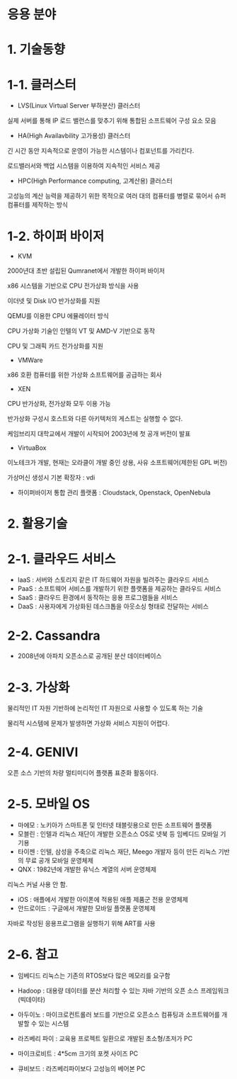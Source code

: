 # 응용 분야

# 1. 기술동향

# 1-1. 클러스터

- LVS(Linux Virtual Server 부하분산) 클러스터

실제 서버를 통해 IP 로드 밸런스를 맞추기 위해 통합된 소프트웨어 구성 요소 모음

- HA(High Availavbility 고가용성) 클러스터

긴 시간 동안 지속적으로 운영이 가능한 시스템이나 컴포넌트를 가리킨다.

로드밸러서와 백업 시스템을 이용하여 지속적인 서비스 제공

- HPC(High Performance computing, 고계산용) 클러스터

고성능의 계산 능력을 제공하기 위한 목적으로 여러 대의 컴퓨터를 병렬로 묶어서 슈퍼 컴퓨터를 제작하는 방식





# 1-2. 하이퍼 바이저

- KVM

2000년대 초반 설립된 Qumranet에서 개발한 하이퍼 바이저

x86 시스템을 기반으로 CPU 전가상화 방식을 사용

이더넷 및 Disk I/O 반가상화를 지원

QEMU를 이용한 CPU 에뮬레이터 방식

CPU 가상화 기술인 인텔의 VT 및 AMD-V 기반으로 동작

CPU 및 그래픽 카드 전가상화를 지원

- VMWare

x86 호환 컴퓨터를 위한 가상화 소프트웨어를 공급하는 회사

- XEN

CPU 반가상화, 전가상화 모두 이용 가능

반가상화 구성시 호스트와 다른 아키텍처의 게스트는 실행할 수 없다.

케임브리지 대학교에서 개발이 시작되어 2003년에 첫 공개 버전이 발표

- VirtuaBox

이노테크가 개발, 현재는 오라클이 개발 중인 상용, 사유 소프트웨어(제한된 GPL 버전)

가상머신 생성시 기본 확장자 : vdi

- 하이퍼바이저 통합 관리 플랫폼 : Cloudstack, Openstack, OpenNebula



# 2. 활용기술

# 2-1. 클라우드 서비스

- laaS : 서버와 스토리지 같은 IT 하드웨어 자원을 빌려주는 클라우드 서비스
- PaaS :  소프트웨어 서비스를 개발하기 위한 플랫폼을 제공하는 클라우드 서비스
- SaaS : 클라우드 환경에서 동작하는 응용 프로그램들을 서비스
- DaaS : 사용자에게 가상화된 데스크톱을 아웃소싱 형태로 전달하는 서비스



# 2-2. Cassandra

- 2008년에 아파치 오픈소스로 공개된 분산 데이터베이스



# 2-3. 가상화

물리적인 IT 자원 기반하에 논리적인 IT 자원으로 사용할 수 있도록 하는 기술

물리적 시스템에 문제가 발생하면 가상화 서비스 지원이 어렵다.



# 2-4. GENIVI

오픈 소스 기반의 차량 멀티미디어 플랫폼 표준화 활동이다.



# 2-5. 모바일 OS

- 마에모 : 노키아가 스마트폰 및 인터넷 태블릿용으로 만든 소프트웨어 플랫폼
- 모블린 : 인텔과 리눅스 재단이 개발한 오픈소스 OS로 넷북 등 임베디드 모바일 기기용
- 타이젠 : 인텔, 삼성을 주축으로 리눅스 재단, Meego 개발자 등이 만든 리눅스 기반의 무료 공개 모바일 운영체제
- QNX : 1982년에 개발한 유닉스 계열의 서버 운영체제

리눅스 커널 사용 안 함.

- iOS : 애플에서 개발한 아이폰에 적용된 애플 제품군 전용 운영체제
- 안드로이드 : 구글에서 개발한 모바일 플랫폼 운영체제

자바로 작성된 응용프로그램을 실행하기 위해  ART를 사용



# 2-6. 참고

- 임베디드 리눅스는 기존의 RTOS보다 많은 메모리를 요구함
- Hadoop : 대용량 데이터를 분산 처리할 수 있는 자바 기반의 오픈 소스 프레임워크(빅데이타)

- 아두이노 : 마이크로컨트롤러 보드를 기반으로 오픈소스 컴퓨팅과 소프트웨어를 개발할 수 있는 시스템
- 라즈베리 파이 : 교육용 프로젝트 일환으로 개발된 초소형/초저가 PC
- 마이크로비트 : 4*5cm 크기의 포켓 사이즈 PC
- 큐비보드 : 라즈베리파이보다 고성능의 베어본 PC





# 

